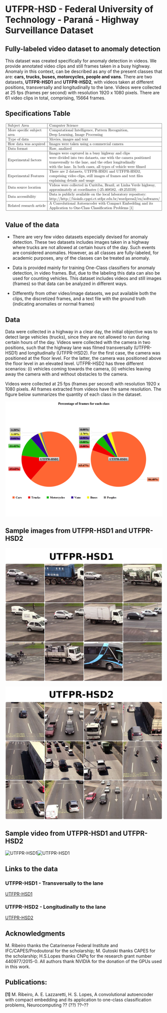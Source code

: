 # UTFPR-HSD - Federal University of Technology - Paraná - Highway Surveillance Dataset

## Fully-labeled video dataset to anomaly detection

This dataset was created specifically for anomaly detection in videos. We provide annotated video clips and still frames taken in a busy highway. Anomaly in this context, can be described as any of the present classes that are: **cars, trucks, buses, motorcycles, people and vans**. There are two datasets, **UTFPR-HSD1** and **UTFPR-HSD2**, with videos taken at different positions, transversally and longitudinally to the lane. Videos were collected at 25 fps (frames per second) with resolution 1920 x 1080 pixels. There are 61 video clips in total, comprising, 15664 frames.

## Specifications Table

![Specification Table](SpecificationTable.jpg)

## Value of the data

* There are very few video datasets especially devised for anomaly detection. These two datasets includes images taken in a highway where trucks are not allowed at certain hours of the day. Such events are considered anomalies. However, as all classes are fully-labeled, for academic purposes, any of the classes can be treated as anomaly.

* Data is provided mainly for training One-Class classifiers for anomaly detection, in video frames. But, due to the labeling this data can also be used for counting vehicles. This dataset includes videos and still images (frames) so that data can be analyzed  in different ways.

* Differently from other video/image datasets, we put available both the clips, the discretized frames, and a text file with the ground truth (indicating anomalies or normal frames)

## Data

Data were collected in a highway in a clear day, the initial objective was to detect large vehicles (trucks), since they are not allowed to run during certain hours of the day. Videos were collected with the camera in two positions, such that the highway lane was filmed transversally (UTFPR-HSD1) and longitudinally (UTFPR-HSD2). For the first case, the camera was positioned at the floor level. For the latter, the camera was positioned above the floor level in an elevated level. UTFPR-HSD2 has three different scenarios: (i) vehicles coming towards the camera, (ii) vehicles leaving away the camera with and without obstacles to the camera.

Videos were collected at 25 fps (frames per second) with resolution 1920 x 1080 pixels. All frames extracted from videos have the same resolution. The figure below summarizes the quantity of each class in the dataset.

![Classes UTFPR-HSD](ClassesUTFPR-HSD.png)
## Sample images from UTFPR-HSD1 and UTFPR-HSD2

![UTFPR-HSD1](SamplesUTFPR-HSD1.png)

![UTFPR-HSD2](SamplesUTFPR-HSD2.png)

## Sample video from UTFPR-HSD1 and UTFPR-HSD2


![UTFPR-HSD1](VideoUTFPR-HSD1.gif)![UTFPR-HSD1](VideoUTFPR-HSD1.gif)

## Links to the data

### UTFPR-HSD1 - Transversally to the lane
[UTFPR-HSD1](https://drive.google.com/file/d/1C3mXMpItQgctGALu7cGMAmeOShXdzIOY/view?usp=sharing)

### UTFPR-HSD2 - Longitudinally to the lane
[UTFPR-HSD2](https://drive.google.com/file/d/1-V-NM1uqWSbFNRHp2pZkKsNKvsW1D4Ty/view?usp=sharing)

## Acknowledgments

M. Ribeiro thanks the Catarinense Federal Institute and IFC/CAPES/Prodoutoral for the scholarship; M. Gutoski thanks CAPES for the scholarship; H.S.Lopes thanks CNPq for the research grant number 440977/2015-0. All authors thank NVIDIA for the donation of the GPUs used in this work.

## Publications:

**[1]** M. Ribeiro, A. E. Lazzaretti, H. S. Lopes, A convolutional autoencoder
with compact embedding and its application to one-class classification
problems, Neurocomputing ?? (??) ??–??


